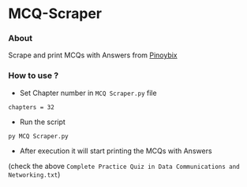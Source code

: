 # MCQ-Scraper
### About ###
Scrape and print MCQs with Answers from 
[Pinoybix](https://pinoybix.org/)

### How to use ? ###
* Set Chapter number in `MCQ Scraper.py` file
```
chapters = 32
```
* Run the script
```
py MCQ Scraper.py
```
* After execution it will start printing the MCQs with Answers

(check the above `Complete Practice Quiz in Data Communications and Networking.txt`)
